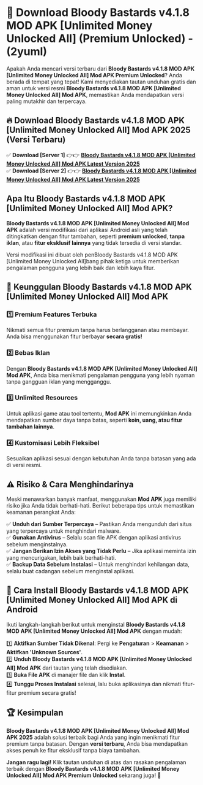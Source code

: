 

# 🎯 Download Bloody Bastards v4.1.8 MOD APK [Unlimited Money Unlocked All] (Premium Unlocked) -  (2yuml) 

Apakah Anda mencari versi terbaru dari **Bloody Bastards v4.1.8 MOD APK [Unlimited Money Unlocked All] Mod APK Premium Unlocked**? Anda berada di tempat yang tepat! Kami menyediakan tautan unduhan gratis dan aman untuk versi resmi **Bloody Bastards v4.1.8 MOD APK [Unlimited Money Unlocked All] Mod APK**, memastikan Anda mendapatkan versi paling mutakhir dan terpercaya.

## 🔥 Download Bloody Bastards v4.1.8 MOD APK [Unlimited Money Unlocked All] Mod APK 2025 (Versi Terbaru)

✅ **Download [Server 1]** 👉👉 [**Bloody Bastards v4.1.8 MOD APK [Unlimited Money Unlocked All] Mod APK Latest Version 2025**](https://apkcomod.com?title=Bloody_Bastards_v4.1.8_MOD_APK_[Unlimited_Money_Unlocked_All])  
✅ **Download [Server 2]** 👉👉 [**Bloody Bastards v4.1.8 MOD APK [Unlimited Money Unlocked All] Mod APK Latest Version 2025**](https://apkcomod.com?title=Bloody_Bastards_v4.1.8_MOD_APK_[Unlimited_Money_Unlocked_All])  

## Apa Itu Bloody Bastards v4.1.8 MOD APK [Unlimited Money Unlocked All] Mod APK?

**Bloody Bastards v4.1.8 MOD APK [Unlimited Money Unlocked All] Mod APK** adalah versi modifikasi dari aplikasi Android asli yang telah ditingkatkan dengan fitur tambahan, seperti **premium unlocked**, **tanpa iklan**, atau **fitur eksklusif lainnya** yang tidak tersedia di versi standar.

Versi modifikasi ini dibuat oleh penBloody Bastards v4.1.8 MOD APK [Unlimited Money Unlocked All]bang pihak ketiga untuk memberikan pengalaman pengguna yang lebih baik dan lebih kaya fitur.

## 🎯 Keunggulan Bloody Bastards v4.1.8 MOD APK [Unlimited Money Unlocked All] Mod APK

### 1️⃣ Premium Features Terbuka
Nikmati semua fitur premium tanpa harus berlangganan atau membayar. Anda bisa menggunakan fitur berbayar **secara gratis!**

### 2️⃣ Bebas Iklan
Dengan **Bloody Bastards v4.1.8 MOD APK [Unlimited Money Unlocked All] Mod APK**, Anda bisa menikmati pengalaman pengguna yang lebih nyaman tanpa gangguan iklan yang mengganggu.

### 3️⃣ Unlimited Resources
Untuk aplikasi game atau tool tertentu, **Mod APK** ini memungkinkan Anda mendapatkan sumber daya tanpa batas, seperti **koin, uang, atau fitur tambahan lainnya**.

### 4️⃣ Kustomisasi Lebih Fleksibel
Sesuaikan aplikasi sesuai dengan kebutuhan Anda tanpa batasan yang ada di versi resmi.

## ⚠️ Risiko & Cara Menghindarinya

Meski menawarkan banyak manfaat, menggunakan **Mod APK** juga memiliki risiko jika Anda tidak berhati-hati. Berikut beberapa tips untuk memastikan keamanan perangkat Anda:

✅ **Unduh dari Sumber Terpercaya** – Pastikan Anda mengunduh dari situs yang terpercaya untuk menghindari malware.  
✅ **Gunakan Antivirus** – Selalu scan file APK dengan aplikasi antivirus sebelum menginstalnya.  
✅ **Jangan Berikan Izin Akses yang Tidak Perlu** – Jika aplikasi meminta izin yang mencurigakan, lebih baik berhati-hati.  
✅ **Backup Data Sebelum Instalasi** – Untuk menghindari kehilangan data, selalu buat cadangan sebelum menginstal aplikasi.

## 📌 Cara Install Bloody Bastards v4.1.8 MOD APK [Unlimited Money Unlocked All] Mod APK di Android

Ikuti langkah-langkah berikut untuk menginstal **Bloody Bastards v4.1.8 MOD APK [Unlimited Money Unlocked All] Mod APK** dengan mudah:

1️⃣ **Aktifkan Sumber Tidak Dikenal**: Pergi ke **Pengaturan** > **Keamanan** > **Aktifkan 'Unknown Sources'**.  
2️⃣ **Unduh Bloody Bastards v4.1.8 MOD APK [Unlimited Money Unlocked All] Mod APK** dari tautan yang telah disediakan.  
3️⃣ **Buka File APK** di manajer file dan klik **Instal**.  
4️⃣ **Tunggu Proses Instalasi** selesai, lalu buka aplikasinya dan nikmati fitur-fitur premium secara gratis!

## 🏆 Kesimpulan

**Bloody Bastards v4.1.8 MOD APK [Unlimited Money Unlocked All] Mod APK 2025** adalah solusi terbaik bagi Anda yang ingin menikmati fitur premium tanpa batasan. Dengan **versi terbaru**, Anda bisa mendapatkan akses penuh ke fitur eksklusif tanpa biaya tambahan.

**Jangan ragu lagi!** Klik tautan unduhan di atas dan rasakan pengalaman terbaik dengan **Bloody Bastards v4.1.8 MOD APK [Unlimited Money Unlocked All] Mod APK Premium Unlocked** sekarang juga! 🚀

